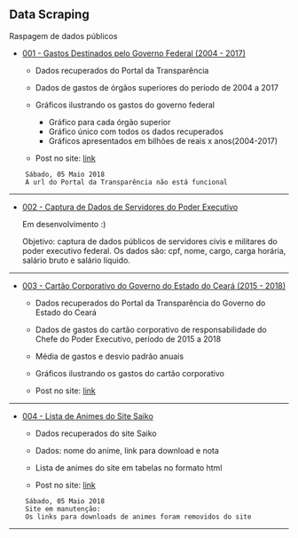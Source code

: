 ## Data Scraping

Raspagem de dados públicos

* [001 - Gastos Destinados pelo Governo Federal (2004 - 2017)](001/)

	* Dados recuperados do Portal da Transparência
	* Dados de gastos de órgãos superiores do período de 2004 a 2017
	* Gráficos ilustrando os gastos do governo federal

		* Gráfico para cada órgão superior
		* Gráfico único com todos os dados recuperados
		* Gráficos apresentados em bilhões de reais x anos(2004-2017)

	* Post no site: [link](http://edsonlead.com/hackeando-gastos-governamentais-com-python-3/)
```
	Sábado, 05 Maio 2018
	A url do Portal da Transparência não está funcional
```

***

* [002 - Captura de Dados de Servidores do Poder Executivo](002/)

    Em desenvolvimento :)

    Objetivo: captura de dados públicos de servidores civis e militares do poder executivo federal. Os dados são: cpf, nome, cargo, carga horária, salário bruto e salário líquido.

***

* [003 - Cartão Corporativo do Governo do Estado do Ceará (2015 - 2018)](003/)

    * Dados recuperados do Portal da Transparência do Governo do Estado do Ceará
    * Dados de gastos do cartão corporativo de responsabilidade do Chefe do Poder Executivo, período de 2015 a 2018
    * Média de gastos e desvio padrão anuais
    * Gráficos ilustrando os gastos do cartão corporativo

    * Post no site: [link](http://edsonlead.com/gastos-cartao-corporativo-estado-ce/)

***

* [004 - Lista de Animes do Site Saiko](004/)

    * Dados recuperados do site Saiko
    * Dados: nome do anime, link para download e nota
    * Lista de animes do site em tabelas no formato html

    * Post no site: [link](http://edsonlead.com/lista-de-animes-do-site-saiko/)
```
    Sábado, 05 Maio 2018
    Site em manutenção:
    Os links para downloads de animes foram removidos do site
``` 


*** 
